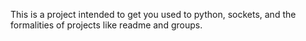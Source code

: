 This is a project intended to get you used to python, sockets, and the formalities of projects like readme and groups.
